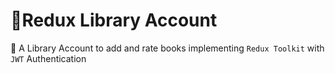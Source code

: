 # __📖Redux Library Account__
🔐 A Library Account to add and rate books implementing `Redux Toolkit` with `JWT` Authentication
